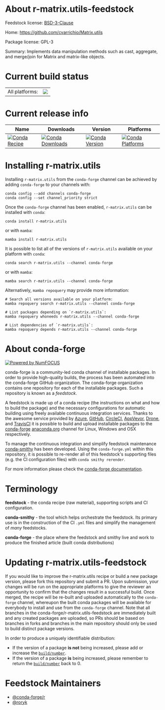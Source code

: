 About r-matrix.utils-feedstock
==============================

Feedstock license: [BSD-3-Clause](https://github.com/conda-forge/r-matrix.utils-feedstock/blob/main/LICENSE.txt)

Home: https://github.com/cvarrichio/Matrix.utils

Package license: GPL-3

Summary: Implements data manipulation methods such as cast, aggregate, and merge/join for Matrix and matrix-like objects.

Current build status
====================


<table><tr><td>All platforms:</td>
    <td>
      <a href="https://dev.azure.com/conda-forge/feedstock-builds/_build/latest?definitionId=4228&branchName=main">
        <img src="https://dev.azure.com/conda-forge/feedstock-builds/_apis/build/status/r-matrix.utils-feedstock?branchName=main">
      </a>
    </td>
  </tr>
</table>

Current release info
====================

| Name | Downloads | Version | Platforms |
| --- | --- | --- | --- |
| [![Conda Recipe](https://img.shields.io/badge/recipe-r--matrix.utils-green.svg)](https://anaconda.org/conda-forge/r-matrix.utils) | [![Conda Downloads](https://img.shields.io/conda/dn/conda-forge/r-matrix.utils.svg)](https://anaconda.org/conda-forge/r-matrix.utils) | [![Conda Version](https://img.shields.io/conda/vn/conda-forge/r-matrix.utils.svg)](https://anaconda.org/conda-forge/r-matrix.utils) | [![Conda Platforms](https://img.shields.io/conda/pn/conda-forge/r-matrix.utils.svg)](https://anaconda.org/conda-forge/r-matrix.utils) |

Installing r-matrix.utils
=========================

Installing `r-matrix.utils` from the `conda-forge` channel can be achieved by adding `conda-forge` to your channels with:

```
conda config --add channels conda-forge
conda config --set channel_priority strict
```

Once the `conda-forge` channel has been enabled, `r-matrix.utils` can be installed with `conda`:

```
conda install r-matrix.utils
```

or with `mamba`:

```
mamba install r-matrix.utils
```

It is possible to list all of the versions of `r-matrix.utils` available on your platform with `conda`:

```
conda search r-matrix.utils --channel conda-forge
```

or with `mamba`:

```
mamba search r-matrix.utils --channel conda-forge
```

Alternatively, `mamba repoquery` may provide more information:

```
# Search all versions available on your platform:
mamba repoquery search r-matrix.utils --channel conda-forge

# List packages depending on `r-matrix.utils`:
mamba repoquery whoneeds r-matrix.utils --channel conda-forge

# List dependencies of `r-matrix.utils`:
mamba repoquery depends r-matrix.utils --channel conda-forge
```


About conda-forge
=================

[![Powered by
NumFOCUS](https://img.shields.io/badge/powered%20by-NumFOCUS-orange.svg?style=flat&colorA=E1523D&colorB=007D8A)](https://numfocus.org)

conda-forge is a community-led conda channel of installable packages.
In order to provide high-quality builds, the process has been automated into the
conda-forge GitHub organization. The conda-forge organization contains one repository
for each of the installable packages. Such a repository is known as a *feedstock*.

A feedstock is made up of a conda recipe (the instructions on what and how to build
the package) and the necessary configurations for automatic building using freely
available continuous integration services. Thanks to the awesome service provided by
[Azure](https://azure.microsoft.com/en-us/services/devops/), [GitHub](https://github.com/),
[CircleCI](https://circleci.com/), [AppVeyor](https://www.appveyor.com/),
[Drone](https://cloud.drone.io/welcome), and [TravisCI](https://travis-ci.com/)
it is possible to build and upload installable packages to the
[conda-forge](https://anaconda.org/conda-forge) [anaconda.org](https://anaconda.org/)
channel for Linux, Windows and OSX respectively.

To manage the continuous integration and simplify feedstock maintenance
[conda-smithy](https://github.com/conda-forge/conda-smithy) has been developed.
Using the ``conda-forge.yml`` within this repository, it is possible to re-render all of
this feedstock's supporting files (e.g. the CI configuration files) with ``conda smithy rerender``.

For more information please check the [conda-forge documentation](https://conda-forge.org/docs/).

Terminology
===========

**feedstock** - the conda recipe (raw material), supporting scripts and CI configuration.

**conda-smithy** - the tool which helps orchestrate the feedstock.
                   Its primary use is in the construction of the CI ``.yml`` files
                   and simplify the management of *many* feedstocks.

**conda-forge** - the place where the feedstock and smithy live and work to
                  produce the finished article (built conda distributions)


Updating r-matrix.utils-feedstock
=================================

If you would like to improve the r-matrix.utils recipe or build a new
package version, please fork this repository and submit a PR. Upon submission,
your changes will be run on the appropriate platforms to give the reviewer an
opportunity to confirm that the changes result in a successful build. Once
merged, the recipe will be re-built and uploaded automatically to the
`conda-forge` channel, whereupon the built conda packages will be available for
everybody to install and use from the `conda-forge` channel.
Note that all branches in the conda-forge/r-matrix.utils-feedstock are
immediately built and any created packages are uploaded, so PRs should be based
on branches in forks and branches in the main repository should only be used to
build distinct package versions.

In order to produce a uniquely identifiable distribution:
 * If the version of a package **is not** being increased, please add or increase
   the [``build/number``](https://docs.conda.io/projects/conda-build/en/latest/resources/define-metadata.html#build-number-and-string).
 * If the version of a package **is** being increased, please remember to return
   the [``build/number``](https://docs.conda.io/projects/conda-build/en/latest/resources/define-metadata.html#build-number-and-string)
   back to 0.

Feedstock Maintainers
=====================

* [@conda-forge/r](https://github.com/conda-forge/r/)
* [@roryk](https://github.com/roryk/)

